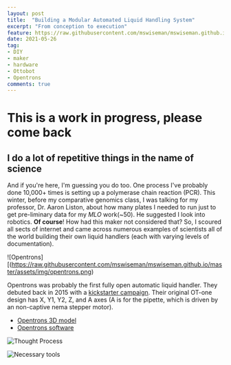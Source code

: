 ```yaml
---
layout: post
title:  "Building a Modular Automated Liquid Handling System"
excerpt: "From conception to execution"
feature: https://raw.githubusercontent.com/mswiseman/mswiseman.github.io/master/assets/img/wiring.jpg
date: 2021-05-26
tag:
- DIY 
- maker
- hardware
- Ottobot
- Opentrons
comments: true
---
```


# This is a work in progress, please come back

## I do a lot of repetitive things in the name of science

And if you're here, I'm guessing you do too. One process I've probably done 10,000+ times is setting up a polymerase chain reaction (PCR). This winter, before my comparative genomics class, I was talking for my professor, Dr. Aaron Liston, about how many plates I needed to run just to get pre-liminary data for my *MLO* work(~50). He suggested I look into robotics. **Of course**! How had this maker not considered that? So, I scoured all sects of internet and came across numerous examples of scientists all of the world building their own liquid handlers (each with varying levels of documentation). 

![Opentrons][(https://raw.githubusercontent.com/mswiseman/mswiseman.github.io/master/assets/img/opentrons.png)

Opentrons was probably the first fully open automatic liquid handler. They debuted back in 2015 with a [kickstarter campaign](https://www.kickstarter.com/projects/932664050/opentrons-open-source-rapid-prototyping-for-biolog). Their original OT-one design has X, Y1, Y2, Z, and A axes (A is for the pipette, which is driven by an non-captive nema stepper motor). 
* [Opentrons 3D model](https://sketchfab.com/3d-models/otone-liquid-handling-robot-0db23019eee5445f9fcebc73fa510a25)
* [Opentrons software](https://github.com/Opentrons)





![Thought Process](https://raw.githubusercontent.com/mswiseman/mswiseman.github.io/master/assets/img/thoughtprocess.png)


![Necessary tools](https://raw.githubusercontent.com/mswiseman/mswiseman.github.io/master/assets/img/tools.png)
